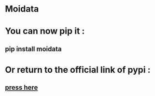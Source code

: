 # Moidata




# You can now pip it  :
## pip install moidata

# Or return to the official link of pypi :

## [press here](https://pypi.org/project/moidata/)

